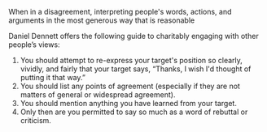 When in a disagreement, interpreting people's words, actions, and arguments in the most generous way that is reasonable

Daniel Dennett offers the following guide to charitably engaging with other people’s views:

1. You should attempt to re-express your target's position so clearly, vividly, and fairly that your target says, “Thanks, I wish I'd thought of putting it that way.”
2. You should list any points of agreement (especially if they are not matters of general or widespread agreement).
3. You should mention anything you have learned from your target.
4. Only then are you permitted to say so much as a word of rebuttal or criticism.